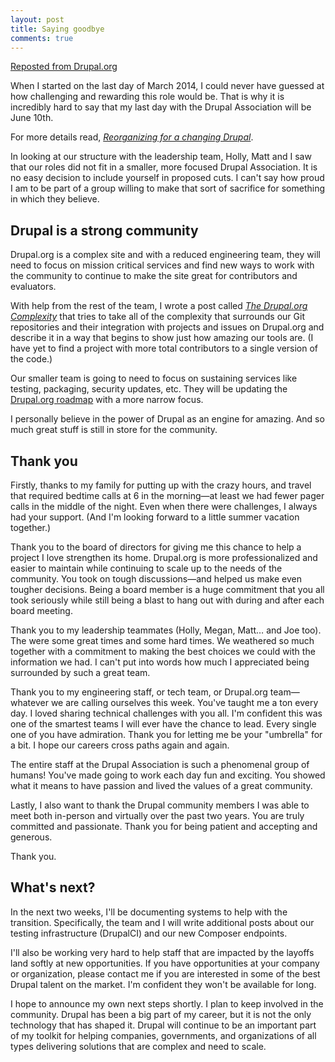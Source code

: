 ```yaml
---
layout: post
title: Saying goodbye
comments: true
---
```


<a href="https://www.drupal.org/drupalorg/blog/saying-goodbye">Reposted from Drupal.org</a>

When I started on the last day of March 2014, I could never have guessed at how challenging and rewarding this role would be. That is why it is incredibly hard to say that my last day with the Drupal Association will be June 10th.

For more details read, *[Reorganizing for a changing Drupal](https://assoc.drupal.org/blog/megansanicki/reorganizing-for-drupal)*.

In looking at our structure with the leadership team, Holly, Matt and I saw that our roles did not fit in a smaller, more focused Drupal Association. It is no easy decision to include yourself in proposed cuts. I can't say how proud I am to be part of a group willing to make that sort of sacrifice for something in which they believe.

## Drupal is a strong community

Drupal.org is a complex site and with a reduced engineering team, they will need to focus on mission critical services and find new ways to work with the community to continue to make the site great for contributors and evaluators.

With help from the rest of the team, I wrote a post called *[The Drupal.org Complexity](http://joshuami.com/2016-05-18/the-drupalorg-complexity)* that tries to take all of the complexity that surrounds our Git repositories and their integration with projects and issues on Drupal.org and describe it in a way that begins to show just how amazing our tools are. (I have yet to find a project with more total contributors to a single version of the code.)

Our smaller team is going to need to focus on sustaining services like testing, packaging, security updates, etc. They will be updating the [Drupal.org roadmap](https://www.drupal.org/drupalorg/roadmap) with a more narrow focus.

I personally believe in the power of Drupal as an engine for amazing. And so much great stuff is still in store for the community.
## Thank you

Firstly, thanks to my family for putting up with the crazy hours, and travel that required bedtime calls at 6 in the morning—at least we had fewer pager calls in the middle of the night. Even when there were challenges, I always had your support. (And I'm looking forward to a little summer vacation together.)

Thank you to the board of directors for giving me this chance to help a project I love strengthen its home. Drupal.org is more professionalized and easier to maintain while continuing to scale up to the needs of the community. You took on tough discussions—and helped us make even tougher decisions. Being a board member is a huge commitment that you all took seriously while still being a blast to hang out with during and after each board meeting.

Thank you to my leadership teammates (Holly, Megan, Matt… and Joe too). The were some great times and some hard times. We weathered so much together with a commitment to making the best choices we could with the information we had. I can't put into words how much I appreciated being surrounded by such a great team.

Thank you to my engineering staff, or tech team, or Drupal.org team—whatever we are calling ourselves this week. You've taught me a ton every day. I loved sharing technical challenges with you all. I'm confident this was one of the smartest teams I will ever have the chance to lead. Every single one of you have admiration. Thank you for letting me be your "umbrella" for a bit. I hope our careers cross paths again and again.

The entire staff at the Drupal Association is such a phenomenal group of humans! You've made going to work each day fun and exciting. You showed what it means to have passion and lived the values of a great community.

Lastly, I also want to thank the Drupal community members I was able to meet both in-person and virtually over the past two years. You are truly committed and passionate. Thank you for being patient and accepting and generous.

Thank you.

## What's next?

In the next two weeks, I'll be documenting systems to help with the transition. Specifically, the team and I will write additional posts about our testing infrastructure (DrupalCI) and our new Composer endpoints.

I'll also be working very hard to help staff that are impacted by the layoffs land softly at new opportunities. If you have opportunities at your company or organization, please contact me if you are interested in some of the best Drupal talent on the market. I'm confident they won't be available for long.

I hope to announce my own next steps shortly. I plan to keep involved in the community. Drupal has been a big part of my career, but it is not the only technology that has shaped it. Drupal will continue to be an important part of my toolkit for helping companies, governments, and organizations of all types delivering solutions that are complex and need to scale.
